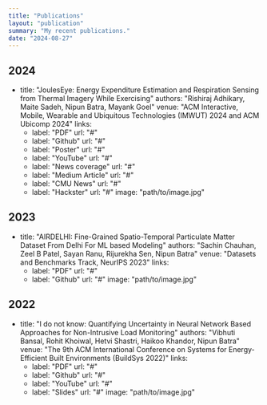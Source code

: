 ```yaml
---
title: "Publications"
layout: "publication"
summary: "My recent publications."
date: "2024-08-27"
---
```


## 2024

- title: "JoulesEye: Energy Expenditure Estimation and Respiration Sensing from Thermal Imagery While Exercising"
  authors: "Rishiraj Adhikary, Maite Sadeh, Nipun Batra, Mayank Goel"
  venue: "ACM Interactive, Mobile, Wearable and Ubiquitous Technologies (IMWUT) 2024 and ACM Ubicomp 2024"
  links:
    - label: "PDF"
      url: "#"
    - label: "Github"
      url: "#"
    - label: "Poster"
      url: "#"
    - label: "YouTube"
      url: "#"
    - label: "News coverage"
      url: "#"
    - label: "Medium Article"
      url: "#"
    - label: "CMU News"
      url: "#"
    - label: "Hackster"
      url: "#"
  image: "path/to/image.jpg"

## 2023

- title: "AIRDELHI: Fine-Grained Spatio-Temporal Particulate Matter Dataset From Delhi For ML based Modeling"
  authors: "Sachin Chauhan, Zeel B Patel, Sayan Ranu, Rijurekha Sen, Nipun Batra"
  venue: "Datasets and Benchmarks Track, NeurIPS 2023"
  links:
    - label: "PDF"
      url: "#"
    - label: "Github"
      url: "#"
  image: "path/to/image.jpg"

## 2022

- title: "I do not know: Quantifying Uncertainty in Neural Network Based Approaches for Non-Intrusive Load Monitoring"
  authors: "Vibhuti Bansal, Rohit Khoiwal, Hetvi Shastri, Haikoo Khandor, Nipun Batra"
  venue: "The 9th ACM International Conference on Systems for Energy-Efficient Built Environments (BuildSys 2022)"
  links:
    - label: "PDF"
      url: "#"
    - label: "Github"
      url: "#"
    - label: "YouTube"
      url: "#"
    - label: "Slides"
      url: "#"
  image: "path/to/image.jpg"
